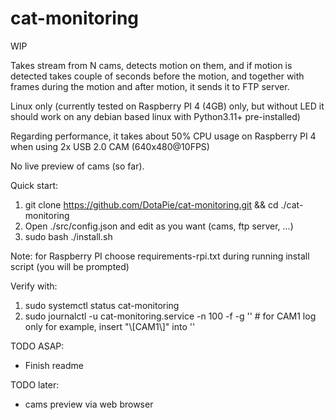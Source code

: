 # cat-monitoring

WIP

Takes stream from N cams, detects motion on them, and if motion is detected takes couple of seconds before the motion, and together with frames during the motion and after motion, it sends it to FTP server.

Linux only (currently tested on Raspberry PI 4 (4GB) only, but without LED it should work on any debian based linux with Python3.11+ pre-installed)

Regarding performance, it takes about 50% CPU usage on Raspberry PI 4 when using 2x USB 2.0 CAM (640x480@10FPS)

No live preview of cams (so far).

Quick start:
1) git clone https://github.com/DotaPie/cat-monitoring.git && cd ./cat-monitoring
2) Open ./src/config.json and edit as you want (cams, ftp server, ...)
3) sudo bash ./install.sh

Note: for Raspberry PI choose requirements-rpi.txt during running install script (you will be prompted)

Verify with:
1) sudo systemctl status cat-monitoring
2) sudo journalctl -u cat-monitoring.service -n 100 -f -g '' # for CAM1 log only for example, insert "\\[CAM1\\]" into ''

TODO ASAP:
- Finish readme

TODO later:
- cams preview via web browser